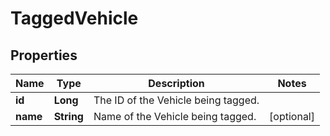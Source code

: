 
# TaggedVehicle

## Properties
Name | Type | Description | Notes
------------ | ------------- | ------------- | -------------
**id** | **Long** | The ID of the Vehicle being tagged. | 
**name** | **String** | Name of the Vehicle being tagged. |  [optional]



